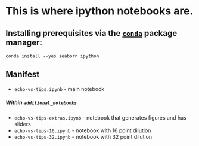 # This is where ipython notebooks are.

## Installing prerequisites via the [`conda`](http://conda.pydata.org) package manager:

```
conda install --yes seaborn ipython
```

## Manifest
* `echo-vs-tips.ipynb` - main notebook 

##### Within `additional_notebooks`
* `echo-vs-tips-extras.ipynb` - notebook that generates figures and has sliders 
* `echo-vs-tips-16.ipynb` - notebook with 16 point dilution
* `echo-vs-tips-32.ipynb` - notebook with 32 point dilution
